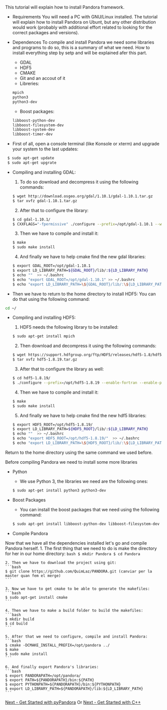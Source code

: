 
This tutorial will explain how to install Pandora framework.

- Requirements
You will need a PC with GNU/Linux installed. The tutorial will explain how to install Pandora on Ubunt, but any other distribution would work (probably with additional effort related to looking for the correct packages and versions).

- Dependences
To compile and install Pandora we need some libraries and programs to do so, this is a summary of what we need. How to install everything step by setp and will be explained afer this part.
	
	* GDAL
	* HDF5
	* CMAKE
	* Git and an accout of it
	* Libreries:
	```bash
	mpich
	python3 
	python3-dev
	```
	* Boost packages:
	```bash
	libboost-python-dev 
	libboost-filesystem-dev 
	libboost-system-dev 
	libboost-timer-dev
	```


- First of all, open a console terminal (like Konsole or xterm) and upgrade your system to the last updates:
```bash
 $ sudo apt-get update
 $ sudo apt-get upgrate
```

- Compiling and installing GDAL:
	1. To do so download and decompress it using the following commands:
	```bash
	$ wget http://download.osgeo.org/gdal/1.10.1/gdal-1.10.1.tar.gz
	$ tar xvfz gdal-1.10.1.tar.gz
	```

	2. After that to configure the library:
	```bash
	$ cd gdal-1.10.1/
	$ CXXFLAGS="-fpermissive" ./configure --prefix=/opt/gdal-1.10.1 --with-pcraster=internal --with-png=internal --with-libtiff=internal --with-geotiff=internal --with-jpeg=internal --with-gif=internal --with-netcdf=no --enable-debug
	```

	3. Then we have to compile and install it:
	```bash
	$ make
	$ sudo make install
	```

	4. And finally we have to help cmake find the new gdal libraries:
	```bash
	$ export GDAL_ROOT=/opt/gdal-1.10.1
	$ export LD_LIBRARY_PATH=${GDAL_ROOT}/lib/:${LD_LIBRARY_PATH}
	$ echo ""  >> ~/.bashrc
	$ echo "export GDAL_ROOT=/opt/gdal-1.10.1" >> ~/.bashrc	
	$ echo "export LD_LIBRARY_PATH=\${GDAL_ROOT}/lib/:\${LD_LIBRARY_PATH}" >> ~/.bashrc
	```
	
- Then we have to return to the home directory to install HDF5:
You can do that using the following command:
```bash
cd ~/
```

- Compiling and installing HDF5:
	1. HDF5 needs the following library to be installed:
	```bash
	$ sudo apt-get install mpich
	```
	2. Then download and decompress it using the following commands:
	```bash
	$ wget https://support.hdfgroup.org/ftp/HDF5/releases/hdf5-1.8/hdf5-1.8.19/src/hdf5-1.8.19.tar.gz	
	$ tar xvfz hdf5-1.8.19.tar.gz
	```

	3. After that to configure the library as well:
	```bash
	$ cd hdf5-1.8.19/
	$ ./configure --prefix=/opt/hdf5-1.8.19 --enable-fortran --enable-parallel --enable-debug=all	
	```

	4. Then we have to compile and install it:
	```bash
	$ make
	$ sudo make install
	```

	5. And finally we have to help cmake find the new hdf5 libraries:
	```bash
	$ export HDF5_ROOT=/opt/hdf5-1.8.19/
	$ export LD_LIBRARY_PATH=${HDF5_ROOT}/lib/:${LD_LIBRARY_PATH}
	$ echo ""  >> ~/.bashrc
	$ echo "export HDF5_ROOT=/opt/hdf5-1.8.19/"  >> ~/.bashrc
	$ echo "export LD_LIBRARY_PATH=\${HDF5_ROOT}/lib/:\${LD_LIBRARY_PATH}" >> ~/.bashrc
	```

Return to the home directory using the same command we used before.

Before compiling Pandora we need to install some more libraries

- Python
	* We use Python 3, the libraries we need are the following ones:
	```bash
	$ sudo apt-get install python3 python3-dev
	```

- Boost Packages
	* You can install the boost packages that we need using the following command:
	```bash
	$ sudo apt-get install libboost-python-dev libboost-filesystem-dev libboost-system-dev libboost-timer-dev
	```

- Compile Pandora

Now that we have all the dependencies installed let's go and compile Pandora herself.
	1. The first thing that we need to do is make the directory for her in our home directory:
	```bash
	$ mkdir Pandora
	$ cd Pandora
	```
	
	2. Then we have to download the project using git:
	```bash
	$ git clone https://github.com/QuimLaz/PANDORA.git (canviar per la master quan fem el merge)
	```

	3. Now we have to get cmake to be able to generate the makefiles:
	```bash
	$ sudo apt-get install cmake
	```
	
	4. Then we have to make a build folder to build the makefiles:
	```bash
	$ mkdir build
	$ cd build
	```
	
	5. After that we need to configure, compile and install Pandora:
	```bash
	$ cmake -DCMAKE_INSTALL_PREFIX=/opt/pandora ../
	$ make
	$ sudo make install
	```
	
	6. And finally export Pandora's libraries:
	```bash
	$ export PANDORAPATH=/opt/pandora/
	$ export PATH=${PANDORAPATH}/bin:${PATH}
	$ export PYTHONPATH=${PANDORAPATH}/bin:${PYTHONPATH}
	$ export LD_LIBRARY_PATH=${PANDORAPATH}/lib:${LD_LIBRARY_PATH}
	```

        
[Next - Get Started with pyPandora](01_getting_started_pyPandora.md)
Or [Next - Get Started with C++](02_getting_started_pandora.md)

